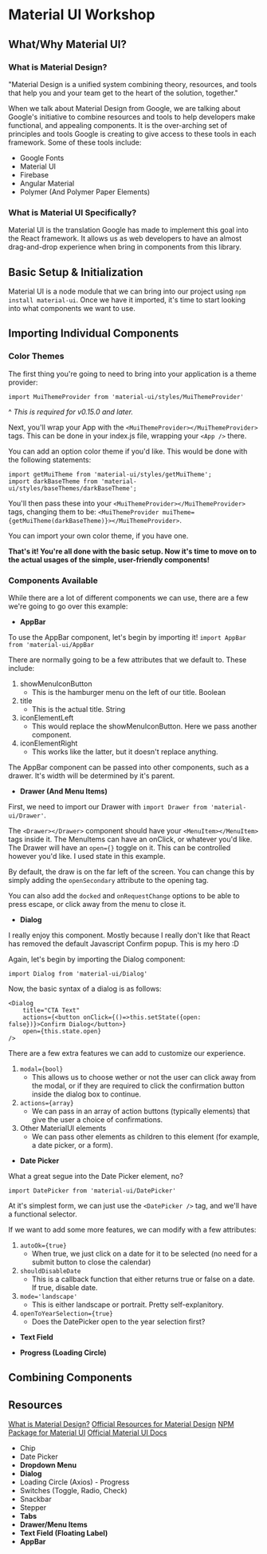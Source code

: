 # Material UI Workshop

## What/Why Material UI?

### What is Material Design?
"Material Design is a unified system combining theory, resources, and tools that help you and your team get to the heart of the solution, together."

When we talk about Material Design from Google, we are talking about Google's initiative to combine resources and tools to help developers make functional, and appealing components.
It is the over-arching set of principles and tools Google is creating to give access to these tools in each framework.
Some of these tools include:
- Google Fonts
- Material UI
- Firebase
- Angular Material
- Polymer (And Polymer Paper Elements)

### What is Material UI Specifically?

Material UI is the translation Google has made to implement this goal into the React framework. It allows us as web developers to have an almost drag-and-drop experience when bring in components from this library.

## Basic Setup & Initialization

Material UI is a node module that we can bring into our project using `npm install material-ui`.
Once we have it imported, it's time to start looking into what components we want to use.

## Importing Individual Components

### Color Themes

The first thing you're going to need to bring into your application is a theme provider:

`import MuiThemeProvider from 'material-ui/styles/MuiThemeProvider'`

^ _This is required for v0.15.0 and later._


Next, you'll wrap your App with the `<MuiThemeProvider></MuiThemeProvider>` tags. This can be done in your index.js file, wrapping your `<App />` there.

You can add an option color theme if you'd like. This would be done with the following statements:

```
import getMuiTheme from 'material-ui/styles/getMuiTheme';
import darkBaseTheme from 'material-ui/styles/baseThemes/darkBaseTheme';
```

You'll then pass these into your `<MuiThemeProvider></MuiThemeProvider>` tags, changing them to be:
`<MuiThemeProvider muiTheme={getMuiTheme(darkBaseTheme)}></MuiThemeProvider>`. 

You can import your own color theme, if you have one.

__That's it! You're all done with the basic setup. Now it's time to move on to the actual usages of the simple, user-friendly components!__

### Components Available

While there are a lot of different components we can use, there are a few we're going to go over this example:

- __AppBar__

To use the AppBar component, let's begin by importing it! `import AppBar from 'material-ui/AppBar`

There are normally going to be a few attributes that we default to. These include:

1. showMenuIconButton
    - This is the hamburger menu on the left of our title. Boolean
2. title
    - This is the actual title. String
3. iconElementLeft
    - This would replace the showMenuIconButton. Here we pass another component.
4. iconElementRight
    - This works like the latter, but it doesn't replace anything.

The AppBar component can be passed into other components, such as a drawer. It's width will be determined by it's parent.


- __Drawer (And Menu Items)__

First, we need to import our Drawer with `import Drawer from 'material-ui/Drawer'`.

The `<Drawer></Drawer>` component should have your `<MenuItem></MenuItem>` tags inside it. The MenuItems can have an onClick, or whatever you'd like. The Drawer will have an `open={}` toggle on it. This can be controlled however you'd like. I used state in this example.

By default, the draw is on the far left of the screen. You can change this by simply adding the `openSecondary` attribute to the opening tag.

You can also add the `docked` and `onRequestChange` options to be able to press escape, or click away from the menu to close it.


- __Dialog__

I really enjoy this component. Mostly because I really don't like that React has removed the default Javascript Confirm popup. This is my hero :D

Again, let's begin by importing the Dialog component:

`import Dialog from 'material-ui/Dialog'`

Now, the basic syntax of a dialog is as follows:
```
<Dialog
    title="CTA Text"
    actions={<button onClick={()=>this.setState({open: false})}>Confirm Dialog</button>}
    open={this.state.open}
/>
```

There are a few extra features we can add to customize our experience.
1. `modal={bool}`
    - This allows us to choose wether or not the user can click away from the modal, or if they are required to click the confirmation button inside the dialog box to continue.
2. `actions={array}`
    - We can pass in an array of action buttons (typically <FlatButton /> elements) that give the user a choice of confirmations.
3. Other MaterialUI elements
    - We can pass other elements as children to this element (for example, a date picker, or a form).

- __Date Picker__

What a great segue into the Date Picker element, no?

`import DatePicker from 'material-ui/DatePicker'`

At it's simplest form, we can just use the `<DatePicker />` tag, and we'll have a functional selector.

If we want to add some more features, we can modify with a few attributes:
1. `autoOk={true}`
    - When true, we just click on a date for it to be selected (no need for a submit button to close the calendar)
2. `shouldDisableDate`
    - This is a callback function that either returns true or false on a date. If true, disable date.
3. `mode='landscape'`
    - This is either landscape or portrait. Pretty self-explanitory.
4. `openToYearSelection={true}`
    - Does the DatePicker open to the year selection first?


- __Text Field__


- __Progress (Loading Circle)__

## Combining Components



## Resources

[What is Material Design?](https://material.io/)
[Official Resources for Material Design](https://design.google/resources/)
[NPM Package for Material UI](https://www.npmjs.com/package/material-ui)
[Official Material UI Docs](http://www.material-ui.com/#/get-started/required-knowledge)






- Chip
- Date Picker
- __Dropdown Menu__
- __Dialog__
- Loading Circle (Axios) - Progress
- Switches (Toggle, Radio, Check)
- Snackbar
- Stepper
- __Tabs__
- __Drawer/Menu Items__
- __Text Field (Floating Label)__
- __AppBar__